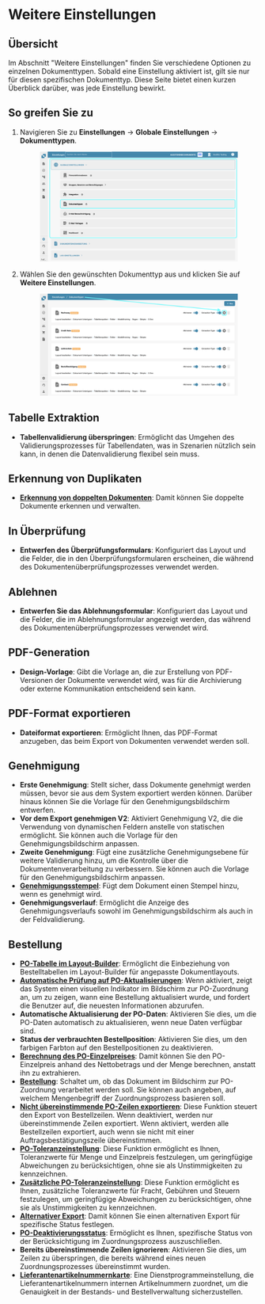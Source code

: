 # Weitere Einstellungen&#x20;

## Übersicht

Im Abschnitt "Weitere Einstellungen" finden Sie verschiedene Optionen zu einzelnen Dokumenttypen. Sobald eine Einstellung aktiviert ist, gilt sie nur für diesen spezifischen Dokumenttyp. Diese Seite bietet einen kurzen Überblick darüber, was jede Einstellung bewirkt.

## So greifen Sie zu

1.  Navigieren Sie zu **Einstellungen** -> **Globale Einstellungen** -> **Dokumenttypen**.

    <figure><img src="../../../../../.gitbook/assets/Calculate_PO_unit_price_1_de (1).png" alt=""><figcaption></figcaption></figure>
2.  Wählen Sie den gewünschten Dokumenttyp aus und klicken Sie auf **Weitere Einstellungen**.

    <figure><img src="../../../../../.gitbook/assets/Calculate_PO_unit_price_2_de.png" alt=""><figcaption></figcaption></figure>

## Tabelle Extraktion

* **Tabellenvalidierung überspringen**: Ermöglicht das Umgehen des Validierungsprozesses für Tabellendaten, was in Szenarien nützlich sein kann, in denen die Datenvalidierung flexibel sein muss.

## Erkennung von Duplikaten

* [**Erkennung von doppelten Dokumenten**](../../../../../administration-and-setup/settings/global-settings/document-types/more-settings/duplicate-document-handling.md): Damit können Sie doppelte Dokumente erkennen und verwalten.

## In Überprüfung

* **Entwerfen des Überprüfungsformulars**: Konfiguriert das Layout und die Felder, die in den Überprüfungsformularen erscheinen, die während des Dokumentenüberprüfungsprozesses verwendet werden.

## Ablehnen

* **Entwerfen Sie das Ablehnungsformular**: Konfiguriert das Layout und die Felder, die im Ablehnungsformular angezeigt werden, das während des Dokumentenüberprüfungsprozesses verwendet wird.

## PDF-Generation

* **Design-Vorlage**: Gibt die Vorlage an, die zur Erstellung von PDF-Versionen der Dokumente verwendet wird, was für die Archivierung oder externe Kommunikation entscheidend sein kann.

## PDF-Format exportieren

* **Dateiformat exportieren**: Ermöglicht Ihnen, das PDF-Format anzugeben, das beim Export von Dokumenten verwendet werden soll.

## Genehmigung

* **Erste Genehmigung**: Stellt sicher, dass Dokumente genehmigt werden müssen, bevor sie aus dem System exportiert werden können. Darüber hinaus können Sie die Vorlage für den Genehmigungsbildschirm entwerfen.
* **Vor dem Export genehmigen V2**: Aktiviert Genehmigung V2, die die Verwendung von dynamischen Feldern anstelle von statischen ermöglicht. Sie können auch die Vorlage für den Genehmigungsbildschirm anpassen.
* **Zweite Genehmigung**: Fügt eine zusätzliche Genehmigungsebene für weitere Validierung hinzu, um die Kontrolle über die Dokumentenverarbeitung zu verbessern. Sie können auch die Vorlage für den Genehmigungsbildschirm anpassen.
* [**Genehmigungsstempel**](../../../../../administration-and-setup/settings/global-settings/document-types/more-settings/approval/approval-stamp.md): Fügt dem Dokument einen Stempel hinzu, wenn es genehmigt wird.
* **Genehmigungsverlauf**: Ermöglicht die Anzeige des Genehmigungsverlaufs sowohl im Genehmigungsbildschirm als auch in der Feldvalidierung.

## Bestellung

* [**PO-Tabelle im Layout-Builder**](../../../../../administration-and-setup/settings/global-settings/document-types/more-settings/purchase-order/po-table-in-layout-builder.md): Ermöglicht die Einbeziehung von Bestelltabellen im Layout-Builder für angepasste Dokumentlayouts.
* [**Automatische Prüfung auf PO-Aktualisierungen**](../../../../../administration-and-setup/settings/global-settings/document-types/more-settings/purchase-order/auto-check-for-po-updates.md): Wenn aktiviert, zeigt das System einen visuellen Indikator im Bildschirm zur PO-Zuordnung an, um zu zeigen, wann eine Bestellung aktualisiert wurde, und fordert die Benutzer auf, die neuesten Informationen abzurufen.
* **Automatische Aktualisierung der PO-Daten**: Aktivieren Sie dies, um die PO-Daten automatisch zu aktualisieren, wenn neue Daten verfügbar sind.
* **Status der verbrauchten Bestellposition**: Aktivieren Sie dies, um den farbigen Farbton auf den Bestellpositionen zu deaktivieren.
* [**Berechnung des PO-Einzelpreises**](../../../../../administration-and-setup/settings/global-settings/document-types/more-settings/purchase-order/calculate-po-unit-price.md): Damit können Sie den PO-Einzelpreis anhand des Nettobetrags und der Menge berechnen, anstatt ihn zu extrahieren.
* [**Bestellung**](../../../../../administration-and-setup/settings/global-settings/document-types/more-settings/purchase-order/): Schaltet um, ob das Dokument im Bildschirm zur PO-Zuordnung verarbeitet werden soll. Sie können auch angeben, auf welchem Mengenbegriff der Zuordnungsprozess basieren soll.
* [**Nicht übereinstimmende PO-Zeilen exportieren**](../../../../../administration-and-setup/settings/global-settings/document-types/more-settings/purchase-order/export-not-matched-po-lines.md): Diese Funktion steuert den Export von Bestellzeilen. Wenn deaktiviert, werden nur übereinstimmende Zeilen exportiert. Wenn aktiviert, werden alle Bestellzeilen exportiert, auch wenn sie nicht mit einer Auftragsbestätigungszeile übereinstimmen.
* [**PO-Toleranzeinstellung**](../../../../../administration-and-setup/settings/global-settings/document-types/more-settings/purchase-order/purchase-order-tolerance-settings-additional-purchase-order-tolerance.md): Diese Funktion ermöglicht es Ihnen, Toleranzwerte für Menge und Einzelpreis festzulegen, um geringfügige Abweichungen zu berücksichtigen, ohne sie als Unstimmigkeiten zu kennzeichnen.
* [**Zusätzliche PO-Toleranzeinstellung**](../../../../../administration-and-setup/settings/global-settings/document-types/more-settings/purchase-order/purchase-order-tolerance-settings-additional-purchase-order-tolerance.md#einstellung-zur-konfiguration-zusatzlicher-bestelltoleranzeinstellungen): Diese Funktion ermöglicht es Ihnen, zusätzliche Toleranzwerte für Fracht, Gebühren und Steuern festzulegen, um geringfügige Abweichungen zu berücksichtigen, ohne sie als Unstimmigkeiten zu kennzeichnen.
* [**Alternativer Export**](../../../../../administration-and-setup/settings/global-settings/document-types/more-settings/purchase-order/alternate-export.md): Damit können Sie einen alternativen Export für spezifische Status festlegen.
* [**PO-Deaktivierungsstatus**](../../../../../administration-and-setup/settings/global-settings/document-types/more-settings/purchase-order/purchase-order-disable-statuses.md): Ermöglicht es Ihnen, spezifische Status von der Berücksichtigung im Zuordnungsprozess auszuschließen.
* **Bereits übereinstimmende Zeilen ignorieren**: Aktivieren Sie dies, um Zeilen zu überspringen, die bereits während eines neuen Zuordnungsprozesses übereinstimmt wurden.
* [**Lieferantenartikelnummernkarte**](../../../../../administration-and-setup/settings/global-settings/document-types/more-settings/purchase-order/lieferantenartikelnummernkarte-administrationsdokumentation.md): Eine Dienstprogrammeinstellung, die Lieferantenartikelnummern internen Artikelnummern zuordnet, um die Genauigkeit in der Bestands- und Bestellverwaltung sicherzustellen.

